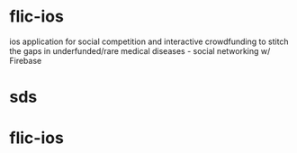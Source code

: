 # flic-ios
ios application for social competition and interactive crowdfunding to stitch the gaps in underfunded/rare medical diseases - social networking w/ Firebase
# sds
# flic-ios
